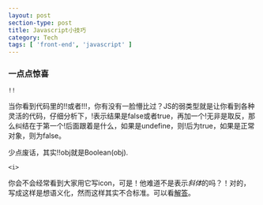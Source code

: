 ```yaml
---
layout: post
section-type: post
title: Javascript小技巧
category: Tech
tags: [ 'front-end', 'javascript' ]
---
```


### 一点点惊喜
`!!`

当你看到代码里的!!或者!!!，你有没有一脸懵比过？JS的弱类型就是让你看到各种灵活的代码，仔细分析下，!表示结果是false或者true，再加一个!无非是取反，那么纠结在于第一个!后面跟着是什么，如果是undefine，则!后为true，如果是正常对象，则为false。

少点废话，其实!!obj就是Boolean(obj).

`<i>`

你会不会经常看到大家用它写icon，可是！他难道不是表示<i>斜体</i>的吗？！对的，写成这样是想语义化，然而这样其实不合标准。可以看[解答](https://www.zhihu.com/question/26880548)。
